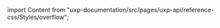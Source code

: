 
import Content from "uxp-documentation/src/pages/uxp-api/reference-css/Styles/overflow";

<Content query="product=xd"/>
